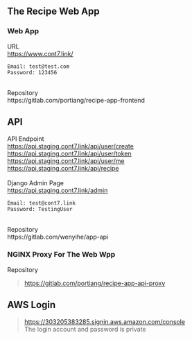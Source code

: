 ## The Recipe Web App
### Web App
URL <br>
https://www.cont7.link/ <br>
```
Email: test@test.com
Password: 123456
```
<br>
Repository <br>
https://gitlab.com/portiang/recipe-app-frontend <br>

## API
API Endpoint  <br>
https://api.staging.cont7.link/api/user/create <br>
https://api.staging.cont7.link/api/user/token <br>
https://api.staging.cont7.link/api/user/me <br>
https://api.staging.cont7.link/api/recipe <br>
<br>
Django Admin Page<br>
https://api.staging.cont7.link/admin <br>
```
Email: test@cont7.link
Password: TestingUser
```
<br>
Repository <br>
https://gitlab.com/wenyihe/app-api <br>

### NGINX Proxy For The Web Wpp
Repository <br>
> https://gitlab.com/portiang/recipe-app-api-proxy <br>

## AWS Login
> https://303205383285.signin.aws.amazon.com/console <br>
The login account and password is private
